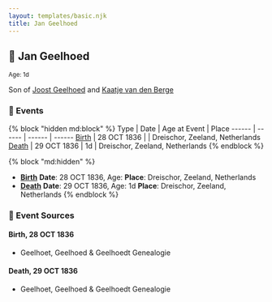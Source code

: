 ```yaml
---
layout: templates/basic.njk
title: Jan Geelhoed
---
```

## 🔵 Jan Geelhoed
<small>Age: 1d</small>

Son of [Joost Geelhoed](/people/7/72031888) and [Kaatje van den Berge](/people/3/32271874)

### 📆 Events

{% block "hidden md:block" %}
Type | Date | Age at Event | Place
------ | ------ | ------ | ------
[Birth](#event-event-2) | 28 OCT 1836 |  | Dreischor, Zeeland, Netherlands
[Death](#event-event-3) | 29 OCT 1836 | 1d | Dreischor, Zeeland, Netherlands
{% endblock %}

{% block "md:hidden" %}
- **[Birth](#event-event-2)**
**Date**: 28 OCT 1836, Age:
**Place**: Dreischor, Zeeland, Netherlands
- **[Death](#event-event-3)**
**Date**: 29 OCT 1836, Age: 1d
**Place**: Dreischor, Zeeland, Netherlands
{% endblock %}

### 📰 Event Sources

#### <a id="event-event-2"></a> Birth, 28 OCT 1836
* Geelhoet, Geelhoed & Geelhoedt Genealogie

#### <a id="event-event-3"></a> Death, 29 OCT 1836
* Geelhoet, Geelhoed & Geelhoedt Genealogie